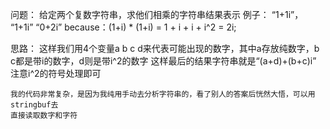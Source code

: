 问题：
    给定两个复数字符串，求他们相乘的字符串结果表示
    例子：
    “1+1i”， “1+1i”
    “0+2i”
    because：(1+i) * (1+i) = 1 + i + i + i^2 = 2i;


思路：
    这样我们用4个变量a b c d来代表可能出现的数字，其中a存放纯数字，b c都是带i的数字，d则是带i^2的数字
    这样最后的结果字符串就是“(a+d)+(b+c)i”
    注意i^2的符号处理即可

    我的代码非常复杂，是因为我纯用手动去分析字符串的，看了别人的答案后恍然大悟，可以用stringbuf去
    直接读取数字和字符

